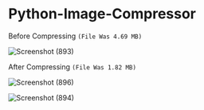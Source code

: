 # Python-Image-Compressor

Before Compressing `(File Was 4.69 MB)`

![Screenshot (893)](https://user-images.githubusercontent.com/25906435/125340293-eeab2280-e36f-11eb-8c01-bfc0d4e0e470.png)

After Compressing `(File Was 1.82 MB)`

![Screenshot (896)](https://user-images.githubusercontent.com/25906435/125340321-f79bf400-e36f-11eb-994b-3f498de05fab.png)

![Screenshot (894)](https://user-images.githubusercontent.com/25906435/125340760-7bee7700-e370-11eb-99db-7546e575d51f.png)

